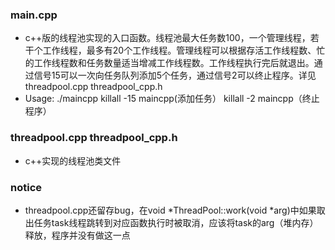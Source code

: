 ### main.cpp
- c++版的线程池实现的入口函数。线程池最大任务数100，一个管理线程，若干个工作线程，最多有20个工作线程。管理线程可以根据存活工作线程数、忙的工作线程数和任务数量适当增减工作线程数。工作线程执行完后就退出。通过信号15可以一次向任务队列添加5个任务，通过信号2可以终止程序。详见threadpool.cpp threadpool_cpp.h
- Usage: ./maincpp killall -15 maincpp(添加任务） killall -2 maincpp（终止程序）
### threadpool.cpp threadpool_cpp.h
- c++实现的线程池类文件
### notice
- threadpool.cpp还留存bug，在void *ThreadPool::work(void *arg)中如果取出任务task线程跳转到对应函数执行时被取消，应该将task的arg（堆内存）释放，程序并没有做这一点
